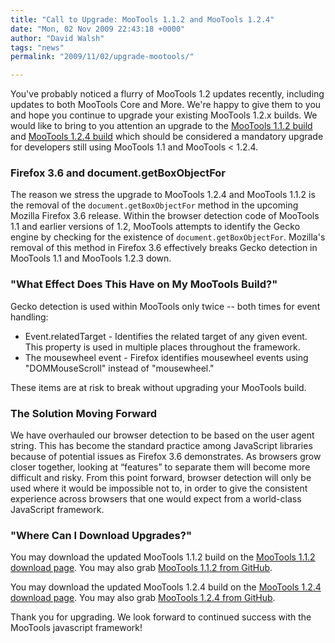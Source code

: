 ```yaml
---
title: "Call to Upgrade: MooTools 1.1.2 and MooTools 1.2.4"
date: "Mon, 02 Nov 2009 22:43:18 +0000"
author: "David Walsh"
tags: "news"
permalink: "2009/11/02/upgrade-mootools/"

---
```

<p>You've probably noticed a flurry of MooTools 1.2 updates recently, including updates to both MooTools Core and More.  We're happy to give them to you and hope you continue to upgrade your existing MooTools 1.2.x builds. We would like to bring to you attention an upgrade to the <a href="http://mootools.net/download/version/1.1.2">MooTools 1.1.2 build</a> and <a href="http://mootools.net/download">MooTools 1.2.4 build</a> which should be considered a mandatory upgrade for developers still using MooTools 1.1 and MooTools &lt; 1.2.4.</p>

<!--more-->

<h3>Firefox 3.6 and document.getBoxObjectFor</h3>
<p>
The reason we stress the upgrade to MooTools 1.2.4 and MooTools 1.1.2 is the removal of the <code>document.getBoxObjectFor</code> method in the upcoming Mozilla Firefox 3.6 release. Within the browser detection code of MooTools 1.1 and earlier versions of 1.2, MooTools attempts to identify the Gecko engine by checking for the existence of <code>document.getBoxObjectFor</code>.  Mozilla's removal of this method in Firefox 3.6 effectively breaks Gecko detection in MooTools 1.1 and MooTools 1.2.3 down.
</p>

<h3>"What Effect Does This Have on My MooTools Build?"</h3>
<p>
Gecko detection is used within MooTools only twice -- both times for event handling:
</p>
<ul>
<li>Event.relatedTarget - Identifies the related target of any given event.  This property is used in multiple places throughout the framework.</li>
<li>The mousewheel event - Firefox identifies mousewheel events using "DOMMouseScroll" instead of "mousewheel."</li>
</ul>
<p>These items are at risk to break without upgrading your MooTools build.</p>

<h3>The Solution Moving Forward</h3>
<p>
We have overhauled our browser detection to be based on the user agent string. This has become the standard practice among JavaScript libraries because of potential issues as Firefox 3.6 demonstrates. As browsers grow closer together, looking at “features” to separate them will become more difficult and risky. From this point forward, browser detection will only be used where it would be impossible not to, in order to give the consistent experience across browsers that one would expect from a world-class JavaScript framework.
</p>

<h3>"Where Can I Download Upgrades?"</h3>
<p>
You may download the updated MooTools 1.1.2 build on the <a href="http://mootools.net/download/version/1.1.2">MooTools 1.1.2 download page</a>.  You may also grab <a href="http://github.com/mootools/mootools-core/tree/1.1.2">MooTools 1.1.2 from GitHub</a>.
</p>
<p>
You may download the updated MooTools 1.2.4 build on the <a href="http://mootools.net/download">MooTools 1.2.4 download page</a>.  You may also grab <a href="http://github.com/mootools/mootools-core/tree/1.2.4">MooTools 1.2.4 from GitHub</a>.
</p>

<p>Thank you for upgrading.  We look forward to continued success with the MooTools javascript framework!</p>